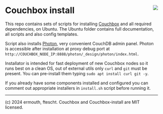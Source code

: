 # <img align="right" src="https://cdn.cloudwall.me/couchbox/couchbox-github.svg" /> Couchbox install

This repo contains sets of scripts for installing [Couchbox](https://github.com/ermouth/couchbox) 
and all required dependencies, on Ubuntu. The Ubuntu folder contains full documentation, 
all scripts and also config templates.

Script also installs [Photon](https://github.com/ermouth/couch-photon), very convenient 
CouchDB admin panel. Photon is accessible after installation at proxy debug port at 
`http://COUCHBOX_NODE_IP:8888/photon/_design/photon/index.html`.

Installator is intended for fast deployment of new Couchbox nodes so it runs best 
on a clean OS, out of external utils only `curl` and `git` must be present. You can 
pre-install them typing `sudo apt install curl git -y`.

If you already have some components installed and configured you can comment out 
appropriate installers in `install.sh` script before running it.

-----------
(c) 2024 ermouth, ftescht. Couchbox and Couchbox-install are MIT licensed.